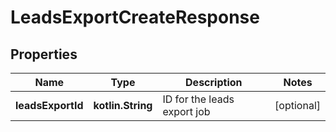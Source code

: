 
# LeadsExportCreateResponse

## Properties
| Name | Type | Description | Notes |
| ------------ | ------------- | ------------- | ------------- |
| **leadsExportId** | **kotlin.String** | ID for the leads export job |  [optional] |



